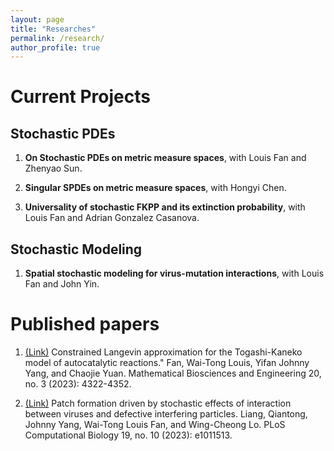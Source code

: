 ```yaml
---
layout: page
title: "Researches"
permalink: /research/
author_profile: true
---
```


# Current Projects

## Stochastic PDEs

1. **On Stochastic PDEs on metric measure spaces**, with Louis Fan and Zhenyao Sun.

2. **Singular SPDEs on metric measure spaces**, with Hongyi Chen.


3. **Universality of stochastic FKPP and its extinction probability**, with Louis Fan and Adrian Gonzalez Casanova.



## Stochastic Modeling

1. **Spatial stochastic modeling for virus-mutation interactions**, with Louis Fan and John Yin.


# Published papers

1. [(Link)](https://www.aimspress.com/article/doi/10.3934/mbe.2023201) Constrained Langevin approximation for the Togashi-Kaneko model of autocatalytic reactions." Fan, Wai-Tong Louis, Yifan Johnny Yang, and Chaojie Yuan. Mathematical Biosciences and Engineering 20, no. 3 (2023): 4322-4352.

2. [(Link)](https://journals.plos.org/ploscompbiol/article?id=10.1371/journal.pcbi.1011513) Patch formation driven by stochastic effects of interaction between viruses and defective interfering particles. Liang, Qiantong, Johnny Yang, Wai-Tong Louis Fan, and Wing-Cheong Lo. PLoS Computational Biology 19, no. 10 (2023): e1011513.